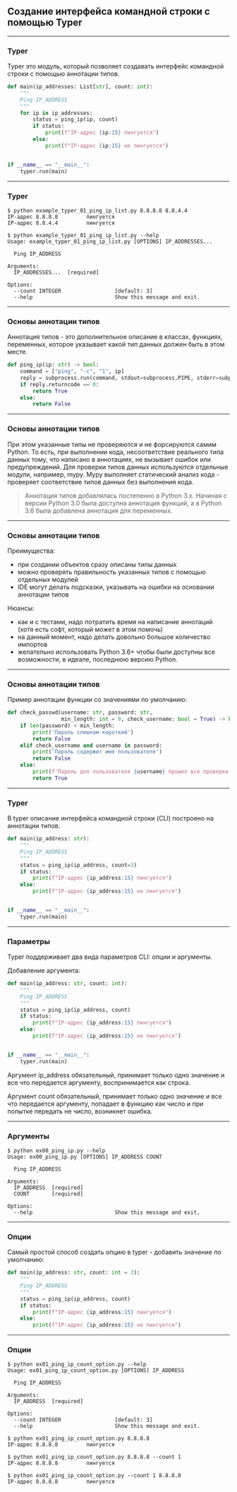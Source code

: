 ## Создание интерфейса командной строки с помощью Typer

---

### Typer

Typer это модуль, который позволяет создавать интерфейс командной строки с помощью аннотации типов.

```python
def main(ip_addresses: List[str], count: int):
    """
    Ping IP_ADDRESS
    """
    for ip in ip_addresses:
        status = ping_ip(ip, count)
        if status:
            print(f"IP-адрес {ip:15} пингуется")
        else:
            print(f"IP-адрес {ip:15} не пингуется")


if __name__ == "__main__":
    typer.run(main)
```

---

### Typer

```
$ python example_typer_01_ping_ip_list.py 8.8.8.8 8.8.4.4
IP-адрес 8.8.8.8         пингуется
IP-адрес 8.8.4.4         пингуется

$ python example_typer_01_ping_ip_list.py --help
Usage: example_typer_01_ping_ip_list.py [OPTIONS] IP_ADDRESSES...

  Ping IP_ADDRESS

Arguments:
  IP_ADDRESSES...  [required]

Options:
  --count INTEGER                 [default: 3]
  --help                          Show this message and exit.
```

---

### Основы аннотации типов

Аннотация типов - это дополнительное описание в классах, функциях, переменных,
которое указывает какой тип данных должен быть в этом месте.

```python
def ping_ip(ip: str) -> bool:
    command = ["ping", "-c", "1", ip]
    reply = subprocess.run(command, stdout=subprocess.PIPE, stderr=subprocess.PIPE)
    if reply.returncode == 0:
        return True
    else:
        return False
```

---

### Основы аннотации типов

При этом указанные типы не проверяются и не форсируются самим Python. То есть, при выполнении кода,
несоответствие реального типа данных тому, что написано в аннотациях, не вызывает ошибок или
предупреждений. Для проверки типов данных используются отдельные модули, например, mypy.
Mypy выполняет статический анализ кода - проверяет соответствие типов данных без выполнения кода.

> Аннотация типов добавлялась постепенно в Python 3.x. Начиная с версии Python 3.0 была доступна
> аннотация функций, а в Python 3.6 была добавлена аннотация для переменных.

---

### Основы аннотации типов

Преимущества:

* при создании объектов сразу описаны типы данных
* можно проверять правильность указанных типов с помощью отдельных модулей
* IDE могут делать подсказки, указывать на ошибки на основании аннотации типов

Нюансы:

* как и с тестами, надо потратить время на написание аннотаций (хотя есть софт, который может в этом помочь)
* на данный момент, надо делать довольно большое количество импортов
* желательно использовать Python 3.6+ чтобы были доступны все возможности, в идеале, последнюю версию Python.

---

### Основы аннотации типов

Пример аннотации функции со значениями по умолчанию:

```python
def check_passwd(username: str, password: str,
                 min_length: int = 8, check_username: bool = True) -> bool:
    if len(password) < min_length:
        print('Пароль слишком короткий')
        return False
    elif check_username and username in password:
        print('Пароль содержит имя пользователя')
        return False
    else:
        print(f'Пароль для пользователя {username} прошел все проверки')
        return True
```

---

### Typer


В typer описание интерфейса командной строки (CLI) построено на аннотации типов.

```python
def main(ip_address: str):
    """
    Ping IP_ADDRESS
    """
    status = ping_ip(ip_address, count=3)
    if status:
        print(f"IP-адрес {ip_address:15} пингуется")
    else:
        print(f"IP-адрес {ip_address:15} не пингуется")


if __name__ == "__main__":
    typer.run(main)
```

---

### Параметры

Typer поддерживает два вида параметров CLI: опции и аргументы.

Добавление аргумента:

```python
def main(ip_address: str, count: int):
    """
    Ping IP_ADDRESS
    """
    status = ping_ip(ip_address, count)
    if status:
        print(f"IP-адрес {ip_address:15} пингуется")
    else:
        print(f"IP-адрес {ip_address:15} не пингуется")


if __name__ == "__main__":
    typer.run(main)
```

Аргумент ip_address обязательный, принимает только одно значение и все что передается
аргументу, воспринимается как строка.

Аргумент count обязательный, принимает только одно значение и все что передается
аргументу, попадает в функцию как число и при попытке передать не число, возникнет ошибка.

---

### Аргументы

```
$ python ex00_ping_ip.py --help
Usage: ex00_ping_ip.py [OPTIONS] IP_ADDRESS COUNT

  Ping IP_ADDRESS

Arguments:
  IP_ADDRESS  [required]
  COUNT       [required]

Options:
  --help                          Show this message and exit.
```

---

### Опции

Самый простой способ создать опцию в typer - добавить значение по умолчанию:

```python
def main(ip_address: str, count: int = 3):
    """
    Ping IP_ADDRESS
    """
    status = ping_ip(ip_address, count)
    if status:
        print(f"IP-адрес {ip_address:15} пингуется")
    else:
        print(f"IP-адрес {ip_address:15} не пингуется")
```

---

### Опции

```
$ python ex01_ping_ip_count_option.py --help
Usage: ex01_ping_ip_count_option.py [OPTIONS] IP_ADDRESS

  Ping IP_ADDRESS

Arguments:
  IP_ADDRESS  [required]

Options:
  --count INTEGER                 [default: 3]
  --help                          Show this message and exit.
```

```
$ python ex01_ping_ip_count_option.py 8.8.8.8
IP-адрес 8.8.8.8         пингуется

$ python ex01_ping_ip_count_option.py 8.8.8.8 --count 1
IP-адрес 8.8.8.8         пингуется

$ python ex01_ping_ip_count_option.py --count 1 8.8.8.8
IP-адрес 8.8.8.8         пингуется
```
